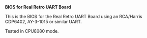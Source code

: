 <b>BIOS for Real Retro UART Board</b>
<p>
This is the BIOS for the Real Retro UART Board using an RCA/Harris CDP6402, AY-3-1015 or similar UART.
<p>
Tested in CPU8080 mode.
